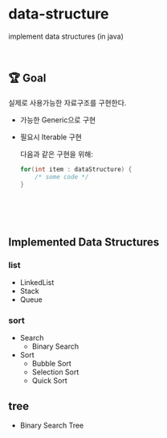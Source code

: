 # data-structure
implement data structures (in java)

<br>

## :trophy: Goal
실제로 사용가능한 자료구조를 구현한다.
- 가능한 Generic으로 구현
- 필요시 Iterable 구현

   다음과 같은 구현을 위해:
   ``` java
   for(int item : dataStructure) {
       /* some code */
   }
   ```

<br><br><br>


## Implemented Data Structures


### list
* LinkedList
* Stack
* Queue

### sort
* Search
  - Binary Search
* Sort
  - Bubble Sort
  - Selection Sort
  - Quick Sort

## tree
* Binary Search Tree
